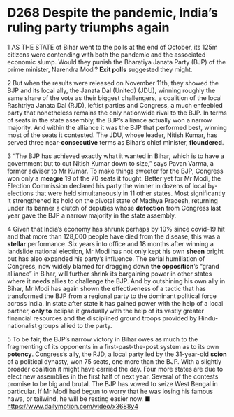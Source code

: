 # D268 Despite the pandemic, India’s ruling party triumphs again
1 AS THE STATE of Bihar went to the polls at the end of October, its 125m citizens were contending with both the pandemic and the associated economic slump. Would they punish the Bharatiya Janata Party (BJP) of the prime minister, Narendra Modi? **Exit polls** suggested they might.

2 But when the results were released on November 11th, they showed the BJP and its local ally, the Janata Dal (United) (JDU), winning roughly the same share of the vote as their biggest challengers, a coalition of the local Rashtriya Janata Dal (RJD), leftist parties and Congress, a much enfeebled party that nonetheless remains the only nationwide rival to the BJP. In terms of seats in the state assembly, the BJP’s alliance actually won a narrow majority. And within the alliance it was the BJP that performed best, winning most of the seats it contested. The JDU, whose leader, Nitish Kumar, has served three near-**consecutive** terms as Bihar’s chief minister, **floundered**.

3 “The BJP has achieved exactly what it wanted in Bihar, which is to have a government but to cut Nitish Kumar down to size,” says Pavan Varma, a former adviser to Mr Kumar. To make things sweeter for the BJP, Congress won only a **meagre** 19 of the 70 seats it fought. Better yet for Mr Modi, the Election Commission declared his party the winner in dozens of local by-elections that were held simultaneously in 11 other states. Most significantly it strengthened its hold on the pivotal state of Madhya Pradesh, returning under its banner a clutch of deputies whose **defection** from Congress last year gave the BJP a narrow majority in the state assembly.

4 Given that India’s economy has shrunk perhaps by 10% since covid-19 hit and that more than 128,000 people have died from the disease, this was a **stellar** performance. Six years into office and 18 months after winning a landslide national election, Mr Modi has not only kept his own **sheen** bright but has also expanded his party’s influence. The serial humiliation of Congress, now widely blamed for dragging down **the opposition**’s “grand alliance” in Bihar, will further shrink its bargaining power in other states where it needs allies to challenge the BJP. And by outshining his own ally in Bihar, Mr Modi has again shown the effectiveness of a tactic that has transformed the BJP from a regional party to the dominant political force across India. In state after state it has gained power with the help of a local partner, **only to** eclipse it gradually with the help of its vastly greater financial resources and the disciplined ground troops provided by Hindu-nationalist groups allied to the party.

5 To be fair, the BJP’s narrow victory in Bihar owes as much to the fragmenting of its opponents in a first-past-the-post system as to its own **potency**. Congress’s ally, the RJD, a local party led by the 31-year-old **scion** of a political dynasty, won 75 seats, one more than the BJP. With a slightly broader coalition it might have carried the day.
Four more states are due to elect new assemblies in the first half of next year. Several of the contests promise to be big and brutal. The BJP has vowed to seize West Bengal in particular. If Mr Modi had begun to worry that he was losing his famous hawa, or tailwind, he will be resting easier now. ■
https://www.dailymotion.com/video/x3688y4


